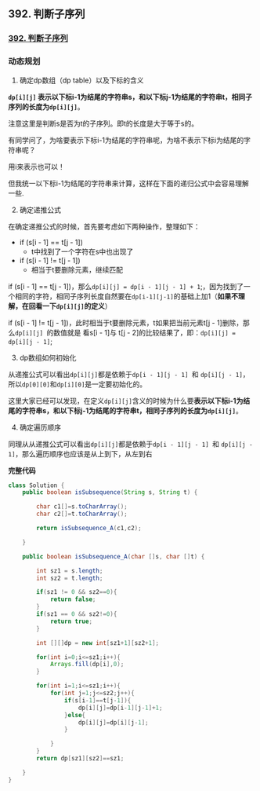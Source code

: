 ## 392. 判断子序列

### [392. 判断子序列](https://leetcode-cn.com/problems/is-subsequence/)

### 动态规划

1. 确定dp数组（dp table）以及下标的含义

**`dp[i][j]` 表示以下标i-1为结尾的字符串s，和以下标j-1为结尾的字符串t，相同子序列的长度为`dp[i][j]`**。

注意这里是判断s是否为t的子序列。即t的长度是大于等于s的。

有同学问了，为啥要表示下标i-1为结尾的字符串呢，为啥不表示下标i为结尾的字符串呢？

用i来表示也可以！

但我统一以下标i-1为结尾的字符串来计算，这样在下面的递归公式中会容易理解一些.

2. 确定递推公式

在确定递推公式的时候，首先要考虑如下两种操作，整理如下：

- if (s[i - 1] == t[j - 1])
  - t中找到了一个字符在s中也出现了
- if (s[i - 1] != t[j - 1])
  - 相当于t要删除元素，继续匹配

if (s[i - 1] == t[j - 1])，那么`dp[i][j] = dp[i - 1][j - 1] + 1`;，因为找到了一个相同的字符，相同子序列长度自然要在`dp[i-1][j-1]`的基础上加1（**如果不理解，在回看一下`dp[i][j]`的定义**）

if (s[i - 1] != t[j - 1])，此时相当于t要删除元素，t如果把当前元素t[j - 1]删除，那么`dp[i][j] `的数值就是 看s[i - 1]与 t[j - 2]的比较结果了，即：`dp[i][j] = dp[i][j - 1]`;

3. dp数组如何初始化

从递推公式可以看出`dp[i][j]`都是依赖于`dp[i - 1][j - 1] `和 `dp[i][j - 1]`，所以`dp[0][0]`和`dp[i][0]`是一定要初始化的。

这里大家已经可以发现，在定义`dp[i][j]`含义的时候为什么要**表示以下标i-1为结尾的字符串s，和以下标j-1为结尾的字符串t，相同子序列的长度为`dp[i][j]`**。

4. 确定遍历顺序

同理从从递推公式可以看出`dp[i][j]`都是依赖于`dp[i - 1][j - 1] `和 `dp[i][j - 1]`，那么遍历顺序也应该是从上到下，从左到右

**完整代码**

~~~java
class Solution {
    public boolean isSubsequence(String s, String t) {

        char c1[]=s.toCharArray();
        char c2[]=t.toCharArray();

        return isSubsequence_A(c1,c2);

    }

    public boolean isSubsequence_A(char []s, char []t) {

        int sz1 = s.length;
        int sz2 = t.length;

        if(sz1 != 0 && sz2==0){
            return false;
        }
        if(sz1 == 0 && sz2!=0){
            return true;
        }

        int [][]dp = new int[sz1+1][sz2+1];

        for(int i=0;i<=sz1;i++){
            Arrays.fill(dp[i],0);
        } 

        for(int i=1;i<=sz1;i++){
            for(int j=1;j<=sz2;j++){
                if(s[i-1]==t[j-1]){
                    dp[i][j]=dp[i-1][j-1]+1;
                }else{
                    dp[i][j]=dp[i][j-1];
                }

            }
        }
        return dp[sz1][sz2]==sz1;

    }
}
~~~

